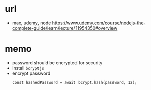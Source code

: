 # url

- max, udemy, node
  https://www.udemy.com/course/nodejs-the-complete-guide/learn/lecture/11954350#overview

# memo

- password should be encrypted for security
- install `bcryptjs`
- encrypt password
  ```
  const hashedPassword = await bcrypt.hash(password, 12);
  ```

